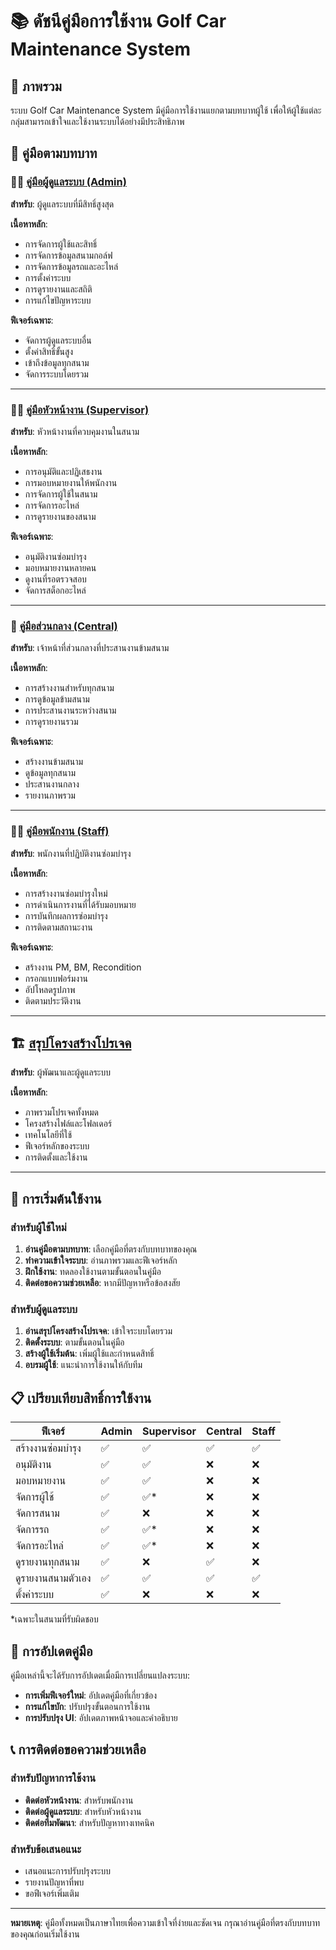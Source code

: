 # 📚 ดัชนีคู่มือการใช้งาน Golf Car Maintenance System

## 🎯 ภาพรวม

ระบบ Golf Car Maintenance System มีคู่มือการใช้งานแยกตามบทบาทผู้ใช้ เพื่อให้ผู้ใช้แต่ละกลุ่มสามารถเข้าใจและใช้งานระบบได้อย่างมีประสิทธิภาพ

## 📖 คู่มือตามบทบาท

### 👨‍💼 [คู่มือผู้ดูแลระบบ (Admin)](./ADMIN_USER_GUIDE.md)
**สำหรับ**: ผู้ดูแลระบบที่มีสิทธิ์สูงสุด

**เนื้อหาหลัก**:
- การจัดการผู้ใช้และสิทธิ์
- การจัดการข้อมูลสนามกอล์ฟ
- การจัดการข้อมูลรถและอะไหล่
- การตั้งค่าระบบ
- การดูรายงานและสถิติ
- การแก้ไขปัญหาระบบ

**ฟีเจอร์เฉพาะ**:
- จัดการผู้ดูแลระบบอื่น
- ตั้งค่าสิทธิ์ขั้นสูง
- เข้าถึงข้อมูลทุกสนาม
- จัดการระบบโดยรวม

---

### 👷‍♂️ [คู่มือหัวหน้างาน (Supervisor)](./SUPERVISOR_USER_GUIDE.md)
**สำหรับ**: หัวหน้างานที่ควบคุมงานในสนาม

**เนื้อหาหลัก**:
- การอนุมัติและปฏิเสธงาน
- การมอบหมายงานให้พนักงาน
- การจัดการผู้ใช้ในสนาม
- การจัดการอะไหล่
- การดูรายงานของสนาม

**ฟีเจอร์เฉพาะ**:
- อนุมัติงานซ่อมบำรุง
- มอบหมายงานหลายคน
- ดูงานที่รอตรวจสอบ
- จัดการสต็อกอะไหล่

---

### 🏢 [คู่มือส่วนกลาง (Central)](./CENTRAL_USER_GUIDE.md)
**สำหรับ**: เจ้าหน้าที่ส่วนกลางที่ประสานงานข้ามสนาม

**เนื้อหาหลัก**:
- การสร้างงานสำหรับทุกสนาม
- การดูข้อมูลข้ามสนาม
- การประสานงานระหว่างสนาม
- การดูรายงานรวม

**ฟีเจอร์เฉพาะ**:
- สร้างงานข้ามสนาม
- ดูข้อมูลทุกสนาม
- ประสานงานกลาง
- รายงานภาพรวม

---

### 👨‍🔧 [คู่มือพนักงาน (Staff)](./STAFF_USER_GUIDE.md)
**สำหรับ**: พนักงานที่ปฏิบัติงานซ่อมบำรุง

**เนื้อหาหลัก**:
- การสร้างงานซ่อมบำรุงใหม่
- การดำเนินการงานที่ได้รับมอบหมาย
- การบันทึกผลการซ่อมบำรุง
- การติดตามสถานะงาน

**ฟีเจอร์เฉพาะ**:
- สร้างงาน PM, BM, Recondition
- กรอกแบบฟอร์มงาน
- อัปโหลดรูปภาพ
- ติดตามประวัติงาน

---

## 🏗️ [สรุปโครงสร้างโปรเจค](./PROJECT_STRUCTURE_SUMMARY.md)
**สำหรับ**: ผู้พัฒนาและผู้ดูแลระบบ

**เนื้อหาหลัก**:
- ภาพรวมโปรเจคทั้งหมด
- โครงสร้างไฟล์และโฟลเดอร์
- เทคโนโลยีที่ใช้
- ฟีเจอร์หลักของระบบ
- การติดตั้งและใช้งาน

---

## 🚀 การเริ่มต้นใช้งาน

### สำหรับผู้ใช้ใหม่
1. **อ่านคู่มือตามบทบาท**: เลือกคู่มือที่ตรงกับบทบาทของคุณ
2. **ทำความเข้าใจระบบ**: อ่านภาพรวมและฟีเจอร์หลัก
3. **ฝึกใช้งาน**: ทดลองใช้งานตามขั้นตอนในคู่มือ
4. **ติดต่อขอความช่วยเหลือ**: หากมีปัญหาหรือข้อสงสัย

### สำหรับผู้ดูแลระบบ
1. **อ่านสรุปโครงสร้างโปรเจค**: เข้าใจระบบโดยรวม
2. **ติดตั้งระบบ**: ตามขั้นตอนในคู่มือ
3. **สร้างผู้ใช้เริ่มต้น**: เพิ่มผู้ใช้และกำหนดสิทธิ์
4. **อบรมผู้ใช้**: แนะนำการใช้งานให้กับทีม

## 📋 เปรียบเทียบสิทธิ์การใช้งาน

| ฟีเจอร์ | Admin | Supervisor | Central | Staff |
|---------|-------|------------|---------|-------|
| สร้างงานซ่อมบำรุง | ✅ | ✅ | ✅ | ✅ |
| อนุมัติงาน | ✅ | ✅ | ❌ | ❌ |
| มอบหมายงาน | ✅ | ✅ | ❌ | ❌ |
| จัดการผู้ใช้ | ✅ | ✅* | ❌ | ❌ |
| จัดการสนาม | ✅ | ❌ | ❌ | ❌ |
| จัดการรถ | ✅ | ✅* | ❌ | ❌ |
| จัดการอะไหล่ | ✅ | ✅* | ❌ | ❌ |
| ดูรายงานทุกสนาม | ✅ | ❌ | ✅ | ❌ |
| ดูรายงานสนามตัวเอง | ✅ | ✅ | ✅ | ✅ |
| ตั้งค่าระบบ | ✅ | ❌ | ❌ | ❌ |

*เฉพาะในสนามที่รับผิดชอบ

## 🔄 การอัปเดตคู่มือ

คู่มือเหล่านี้จะได้รับการอัปเดตเมื่อมีการเปลี่ยนแปลงระบบ:

- **การเพิ่มฟีเจอร์ใหม่**: อัปเดตคู่มือที่เกี่ยวข้อง
- **การแก้ไขบัก**: ปรับปรุงขั้นตอนการใช้งาน
- **การปรับปรุง UI**: อัปเดตภาพหน้าจอและคำอธิบาย

## 📞 การติดต่อขอความช่วยเหลือ

### สำหรับปัญหาการใช้งาน
- **ติดต่อหัวหน้างาน**: สำหรับพนักงาน
- **ติดต่อผู้ดูแลระบบ**: สำหรับหัวหน้างาน
- **ติดต่อทีมพัฒนา**: สำหรับปัญหาทางเทคนิค

### สำหรับข้อเสนอแนะ
- เสนอแนะการปรับปรุงระบบ
- รายงานปัญหาที่พบ
- ขอฟีเจอร์เพิ่มเติม

---

**หมายเหตุ**: คู่มือทั้งหมดเป็นภาษาไทยเพื่อความเข้าใจที่ง่ายและชัดเจน กรุณาอ่านคู่มือที่ตรงกับบทบาทของคุณก่อนเริ่มใช้งาน